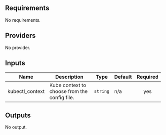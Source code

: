 ## Requirements

No requirements.

## Providers

No provider.

## Inputs

| Name | Description | Type | Default | Required |
|------|-------------|------|---------|:--------:|
| kubectl\_context | Kube context to choose from the config file. | `string` | n/a | yes |

## Outputs

No output.

